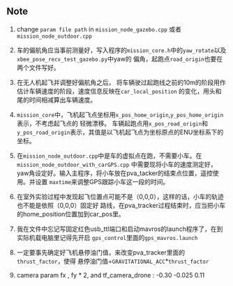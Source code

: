 ## Note
1. change `param file path` in `mission_node_gazebo.cpp` 或者 `mission_node_outdoor.cpp`

2. 车的偏航角应当事前测量好，写入程序的`mission_core.h`中的`yaw_rotate`以及`xbee_pose_recv_test_gazebo.py`中yaw的
偏角，起跑点`road_origin`也要在两个文件写好。
3. 在无人机起飞并调整好偏航角之后，
将车辆驶过起跑线之前的10m的阶段用作估计车辆速度的阶段，速度信息反映在`car_local_position`
的变化，用头和尾的时间相减算出车辆速度。
4. `mission_core`中，飞机起飞点坐标用`x_pos_home_origin`,`y_pos_home_origin`表示，不考虑起飞点的
轻微漂移。
车辆起跑点用`x_pos_road_origin`和`y_pos_road_origin`表示，其值是以飞机起飞点为坐标原点的ENU坐标系下的
坐标。
5. 在`mission_node_outdoor.cpp`中是车的虚拟点在跑，不需要小车。在`mission_node_outdoor_with_carGPS.cpp`
中需要现将小车的速度测定好，yaw角设定好。输入主程序，将小车放在pva_tacker的结束点位置，遥控使用。并设置
`maxtime`来调整GPS跟踪小车这一段的时间。
6. 在室外实验过程中发现起飞位置点可能不是（0,0,0），这样的话，小车的轨迹也不能是依照（0,0,0）固定好
路线，在pva_tracker过程结束时，应当把小车的home_position位置加到car_pos里。
7. 我在文件中忘记写固定红色usb_ttl端口和启动mavros的launch程序了，在到实际机载电脑里记得先开启
`gps_control`里面的`gps_mavros.launch`
8. 一定要事先确定好飞机悬停油门值，来改变pva_tracker里面的`thrust_factor`，使得
悬停油门值=`GRAVITATIONAL_ACC`*`thrust_factor`

9. camera param fx , fy * 2, and tf_camera_drone : -0.30 -0.025 0.11